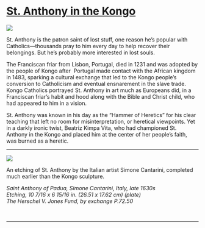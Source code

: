 # [St. Anthony in the Kongo](http://artstories.artsmia.org/#/stories/332)

![](http://cdn.dx.artsmia.org/thumbs/tn_mia_6001890.jpg)

St. Anthony is the patron saint of lost stuff, one reason he’s popular with Catholics—thousands pray to him every day to help recover their belongings. But he’s probably more interested in lost souls.

The Franciscan friar from Lisbon, Portugal, died in 1231 and was adopted by the people of Kongo after  Portugal made contact with the African kingdom in 1483, sparking a cultural exchange that led to the Kongo people’s conversion to Catholicism and eventual ensnarement in the slave trade. Kongo Catholics portrayed St. Anthony in art much as Europeans did, in a Franciscan friar’s habit and hood along with the Bible and Christ child, who had appeared to him in a vision.

St. Anthony was known in his day as the “Hammer of Heretics” for his clear teaching that left no room for misinterpretation, or heretical viewpoints. Yet in a darkly ironic twist, Beatriz Kimpa Vita, who had championed St. Anthony in the Kongo and placed him at the center of her people’s faith, was burned as a heretic.

---

![](http://cdn.dx.artsmia.org/thumbs/tn_mia_1008145.jpg)

An etching of St. Anthony by the Italian artist Simone Cantarini, completed much earlier than the Kongo sculpture.

*Saint Anthony of Padua,* *Simone Cantarini,* *Italy, late 1630s*\
 *Etching,* *10 7/16 x 6 15/16 in. (26.51 x 17.62 cm) (plate)*\
 *The Herschel V. Jones Fund, by exchange P.72.50*

 

---
